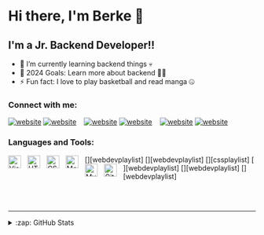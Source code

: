 # Hi there, I'm Berke 👋

## I'm a Jr. Backend Developer!!

- 🌱 I’m currently learning backend things 💀
- 🥅 2024 Goals: Learn more about backend 😶‍🌫️
- ⚡ Fun fact: I love to play basketball and read manga 🤐

### Connect with me:

[![website](./img/twitter-light.svg)](https://twitter.com/berkecore#gh-light-mode-only)
[![website](./img/twitter-dark.svg)](https://twitter.com/berkecore#gh-dark-mode-only)
&nbsp;&nbsp;
[![website](./img/linkedin-light.svg)](https://linkedin.com/in/berkecore#gh-light-mode-only)
[![website](./img/linkedin-dark.svg)](https://linkedin.com/in/berkecore#gh-dark-mode-only)
&nbsp;&nbsp;
[![website](./img/instagram-light.svg)](https://instagram.com/berkecore#gh-light-mode-only)
[![website](./img/instagram-dark.svg)](https://instagram.com/berkecore#gh-dark-mode-only)

### Languages and Tools:

[<img align="left" alt="Visual Studio Code" width="26px" src="https://cdn.jsdelivr.net/gh/devicons/devicon/icons/vscode/vscode-original.svg" style="padding-right:10px;" />][webdevplaylist]
[<img align="left" alt="HTML5" width="26px" src="https://cdn.jsdelivr.net/gh/devicons/devicon/icons/html5/html5-original.svg" style="padding-right:10px;" />][webdevplaylist]
[<img align="left" alt="CSS3" width="26px" src="https://cdn.jsdelivr.net/gh/devicons/devicon/icons/css3/css3-original.svg" style="padding-right:10px;" />][cssplaylist]
[<img align="left" alt="MongoDB" width="26px" src="https://cdn.jsdelivr.net/gh/devicons/devicon/icons/mongodb/mongodb-original.svg" style="padding-right:10px;" />][webdevplaylist]
[<img align="left" alt="MySQL" width="26px" src="https://cdn.jsdelivr.net/gh/devicons/devicon/icons/mysql/mysql-original.svg" style="padding-right:10px;" />][webdevplaylist]
[<img align="left" alt="Git" width="26px" src="https://cdn.jsdelivr.net/gh/devicons/devicon/icons/git/git-original.svg" style="padding-right:10px;" />][webdevplaylist]

<br />
<br />

---

<details>
  <summary>:zap: GitHub Stats</summary>

  <img align="left" alt="berkecore's GitHub Stats" src="https://github-readme-stats.vercel.app/api?username=berkecore&show_icons=true&hide_border=false&title_color=ff652f&icon_color=FFE400&bg_color=09131B&text_color=ffffff&border_color=0c1a25" />

</details>

[twitter]: https://twitter.com/berkecore
[instagram]: https://instagram.com/berkecore
[linkedin]: https://linkedin.com/in/berkecore
